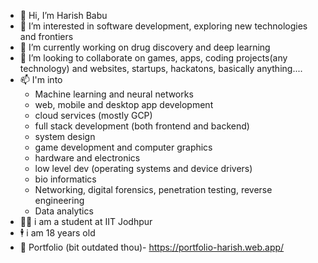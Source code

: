 - 👋 Hi, I’m Harish Babu
- 👀 I’m interested in software development, exploring new technologies and frontiers
- 🌱 I’m currently working on drug discovery and deep learning
- 💞️ I’m looking to collaborate on games, apps, coding projects(any technology) and websites, startups, hackatons, basically anything....
- 📫 I'm into
  - Machine learning and neural networks
  - web, mobile and desktop app development
  - cloud services (mostly GCP)
  - full stack development (both frontend and backend)
  - system design
  - game development and computer graphics
  - hardware and electronics
  - low level dev (operating systems and device drivers)
  - bio informatics
  - Networking, digital forensics, penetration testing, reverse engineering
  - Data analytics
- 👨‍🎓 i am a student at IIT Jodhpur
- 🕴 i am 18 years old
- 🧾 Portfolio (bit outdated thou)- https://portfolio-harish.web.app/ 

<!---
harishbabu2007/harishbabu2007 is a ✨ special ✨ repository because its `README.md` (this file) appears on your GitHub profile.
You can click the Preview link to take a look at your changes.
--->
